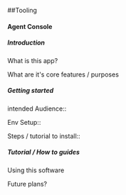 ##Tooling

#### Agent Console

##### Introduction 
What is this app?

What are it's core features / purposes

##### Getting started 

intended Audience::

Env Setup::

Steps / tutorial to install::


##### Tutorial / How to guides
Using this software

Future plans?
